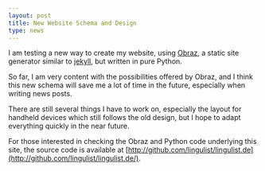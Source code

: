 ```yaml
---
layout: post
title: New Website Schema and Design 
type: news
---
```


I am testing a new way to create my website, using [Obraz](http://obraz.pirx.ru), a static site generator similar to [jekyll](http://jekyllrb.com/), but written in pure Python.

So far, I am very content with the possibilities offered by Obraz, and I think this new schema will save me a lot of time in the future, especially when writing news posts.
 
There are still several things I have to work on, especially the layout for handheld devices which still follows the old design, but I hope to adapt everything quickly in the near future.

For those interested in checking the Obraz and Python code underlying this site, the source code is available at [http://github.com/lingulist/lingulist.de](http://github.com/lingulist/lingulist.de/).
